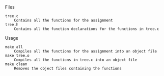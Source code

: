 Files

    tree.c
        Contains all the functions for the assignment
    tree.h
        Contains all the function declarations for the functions in tree.c

Usage

    make all 
        Compiles all the functions for the assignment into an object file
    make tree.o
        Compiles all the functions in tree.c into an object file
    make clean
        Removes the object files containing the functions
